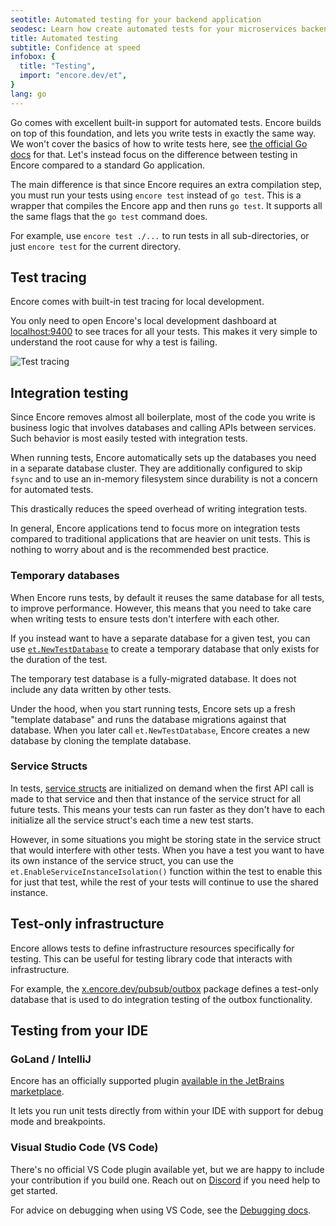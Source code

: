 ```yaml
---
seotitle: Automated testing for your backend application
seodesc: Learn how create automated tests for your microservices backend application, and run them automatically on deploy using Go and Encore.
title: Automated testing
subtitle: Confidence at speed
infobox: {
  title: "Testing",
  import: "encore.dev/et",
}
lang: go
---
```


Go comes with excellent built-in support for automated tests.
Encore builds on top of this foundation, and lets you write tests in exactly the same way.
We won't cover the basics of how to write tests here, see [the official Go docs](https://golang.org/pkg/testing/) for that.
Let's instead focus on the difference between testing in Encore compared to a standard Go application.

The main difference is that since Encore requires an extra compilation step,
you must run your tests using `encore test` instead of `go test`. This is
a wrapper that compiles the Encore app and then runs `go test`. It supports
all the same flags that the `go test` command does.

For example, use `encore test ./...` to run tests in all sub-directories,
or just `encore test` for the current directory.

## Test tracing

Encore comes with built-in test tracing for local development.

You only need to open Encore's local development dashboard at [localhost:9400](http://localhost:9400) to see traces for all your tests.
This makes it very simple to understand the root cause for why a test is failing.

<img className="w-full d:w-3/4 h-auto" src="/assets/docs/test_trace.png" title="Test tracing" />


## Integration testing

Since Encore removes almost all boilerplate, most of the code you write
is business logic that involves databases and calling APIs between services.
Such behavior is most easily tested with integration tests.

When running tests, Encore automatically sets up the databases you need
in a separate database cluster. They are additionally configured to skip `fsync`
and to use an in-memory filesystem since durability is not a concern for automated tests.

This drastically reduces the speed overhead of writing integration tests.

In general, Encore applications tend to focus more on integration tests
compared to traditional applications that are heavier on unit tests.
This is nothing to worry about and is the recommended best practice.

### Temporary databases

When Encore runs tests, by default it reuses the same database for all tests,
to improve performance. However, this means that you need to take care when writing tests
to ensure tests don't interfere with each other.

If you instead want to have a separate database for a given test, you can use
[`et.NewTestDatabase`](https://pkg.go.dev/encore.dev/et#NewTestDatabase) to create a temporary database
that only exists for the duration of the test.

The temporary test database is a fully-migrated database. It does not include any data written by other tests.

<Callout type="info">

Under the hood, when you start running tests, Encore sets up a fresh "template database" and runs the database migrations
against that database. When you later call `et.NewTestDatabase`, Encore creates a new database by cloning the template database.

</Callout>

### Service Structs

In tests, [service structs](/docs/primitives/services-and-apis/service-structs) are initialized on demand when the first
API call is made to that service and then that instance of the service struct for all future tests. This means your tests
can run faster as they don't have to each initialize all the service struct's each time a new test starts.

However, in some situations you might be storing state in the service struct that would interfere with other tests. When
you have a test you want to have its own instance of the service struct, you can use the `et.EnableServiceInstanceIsolation()` function within the test to enable this for just that test, while the rest of your tests will continue to use the shared instance.

## Test-only infrastructure

Encore allows tests to define infrastructure resources specifically for testing.
This can be useful for testing library code that interacts with infrastructure.

For example, the [x.encore.dev/pubsub/outbox](https://pkg.go.dev/x.encore.dev/infra/pubsub/outbox) package
defines a test-only database that is used to do integration testing of the outbox functionality.

## Testing from your IDE

### GoLand / IntelliJ

Encore has an officially supported plugin [available in the JetBrains marketplace](https://plugins.jetbrains.com/plugin/20010-encore).

It lets you run unit tests directly from within your IDE with support for debug mode and breakpoints.

### Visual Studio Code (VS Code)

There's no official VS Code plugin available yet, but we are happy to include your contribution if you  build one. Reach out on [Discord](/discord) if you need help to get started.

For advice on debugging when using VS Code, see the [Debugging docs](/docs/how-to/debug).
